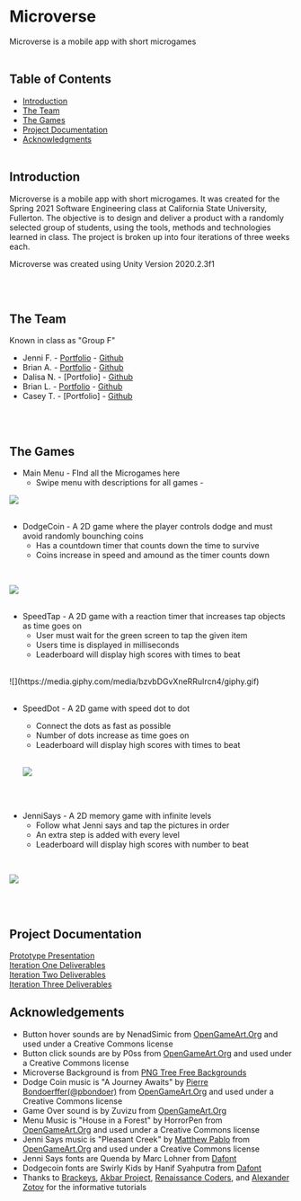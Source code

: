 # Microverse <br>

Microverse is a mobile app with short microgames
<br><br>

## Table of Contents <br>

* [Introduction](#Introduction)
* [The Team](#Team)
* [The Games](#Games)
* [Project Documentation](#Docs)
* [Acknowledgments](#Ack)
<br><br>

## Introduction <a name="Introduction"></a> <br>

Microverse is a mobile app with short microgames. It was created for the Spring 2021 Software Engineering class at California State University, Fullerton. The objective is to design and deliver a product with a randomly selected group of students, using the tools, methods and technologies learned in class. The project is broken up into four iterations of three weeks each. 

Microverse was created using Unity Version 2020.2.3f1

<br><br>

## The Team <a name="Team"></a> <br>
Known in class as "Group F"
* Jenni F. - [Portfolio](https://jennithe.dev/) - [Github](www.github.com/JenniTheDev)
* Brian A. - [Portfolio](https://altbrian379.github.io/) - [Github](https://github.com/AltBrian379)
* Dalisa N. - [Portfolio] - [Github](https://github.com/DalisaNguyen)
* Brian L. - [Portfolio](https://brianlandaverde.weebly.com/) - [Github](https://github.com/BrianLan55)
* Casey T. - [Portfolio] - [Github](https://github.com/CaseyTea)


<br><br>

## The Games <a name="Games"></a> <br>
* Main Menu - FInd all the Microgames here
  - Swipe menu with descriptions for all games 
  -<br>
 
 ![](https://media.giphy.com/media/T7JZIbvr6aluCbcP5S/giphy.gif)
<br><br>

* DodgeCoin - A 2D game where the player controls dodge and must avoid randomly bounching coins
  - Has a countdown timer that counts down the time to survive
  - Coins increase in speed and amound as the timer counts down
 <br> 
  
![](https://media.giphy.com/media/ScIXHCBkOcH0T36bdK/giphy.gif)
<br><br>

* SpeedTap - A 2D game with a reaction timer that increases tap objects as time goes on
  - User must wait for the green screen to tap the given item
  - Users time is displayed in milliseconds
  - Leaderboard will display high scores with times to beat
  
<br>
![](https://media.giphy.com/media/bzvbDGvXneRRuIrcn4/giphy.gif)
<br><br>

* SpeedDot - A 2D game with speed dot to dot
  - Connect the dots as fast as possible
  - Number of dots increase as time goes on
  - Leaderboard will display high scores with times to beat
  <br>
  
  ![](https://media.giphy.com/media/HMIJYp6Ubj09ahfceE/giphy.gif)
  
<br><br>

* JenniSays - A 2D memory game with infinite levels 
  - Follow what Jenni says and tap the pictures in order
  - An extra step is added with every level
  - Leaderboard will display high scores with number to beat
<br>

![](https://media.giphy.com/media/GXCNFdRoJnxkoWsSSF/giphy.gif)

<br><br>


## Project Documentation <a name="Docs"></a> <br>
[Prototype Presentation](https://jennithe.dev/Microverse/Documentation/PrototypeSlides.pdf "Slides from our prototype presentation") <br>
[Iteration One Deliverables](https://jennithe.dev/Microverse/Documentation/IterationOne.pdf "Notes from what we did for Iteration One of four") <br>
[Iteration Two Deliverables](https://jennithe.dev/Microverse/Documentation/IterationTwo.pdf "Notes from what we did for Iteration Two of four") <br>
[Iteration Three Deliverables](https://jennithe.dev/Microverse/Documentation/IterationThree.pdf "Notes from what we did for Iteration Three of four") <br>

## Acknowledgements <a name="Ack"></a> <br>
- Button hover sounds are by NenadSimic from [OpenGameArt.Org](https://opengameart.org/content/menu-selection-click) and used under a Creative Commons license<br>
- Button click sounds are by P0ss from [OpenGameArt.Org](https://opengameart.org/content/interface-sounds-starter-pack) and used under a Creative Commons license <br>
- Microverse Background is from [PNG Tree Free Backgrounds](https://pngtree.com/freebackground/fantasy-cartoon-expanses-star-sea-galaxy-planet-cure-illustration-background_929872.html) <br>
- Dodge Coin music is "A Journey Awaits" by [Pierre Bondoerffer(@pbondoer)](https://twitter.com/pbondoer) from [OpenGameArt.Org](https://opengameart.org/content/a-journey-awaits) and used under a Creative Commons license <br>
- Game Over sound is by Zuvizu from [OpenGameArt.Org](https://opengameart.org/content/game-over-0) 
- Menu Music is "House in a Forest" by HorrorPen from [OpenGameArt.Org](https://opengameart.org/content/loop-house-in-a-forest) and used under a Creative Commons license<br>
- Jenni Says music is "Pleasant Creek" by [Matthew Pablo](http://www.matthewpablo.com) from [OpenGameArt.Org](https://opengameart.org/content/pleasant-creek) and used under a Creative Commons license<br>
- Jenni Says fonts are Quenda by Marc Lohner from [Dafont](https://www.dafont.com/quenda.font)
- Dodgecoin fonts are Swirly Kids by Hanif Syahputra from [Dafont](https://www.dafont.com/swirly-kids.font)
- Thanks to [Brackeys](https://www.youtube.com/watch?v=zc8ac_qUXQY&t=1s), [Akbar Project](https://www.youtube.com/watch?v=GURPmGoAOoM), [Renaissance Coders](https://www.youtube.com/watch?v=1h2yStilBWU&t=213s), and [Alexander Zotov](https://www.youtube.com/watch?v=ST7BAqV-1ow) for the informative tutorials

